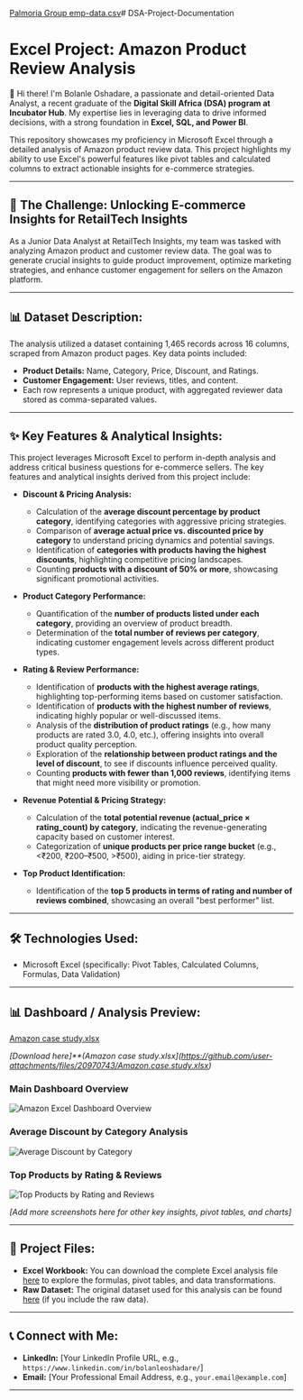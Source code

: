 [Palmoria Group emp-data.csv](https://github.com/user-attachments/files/20970726/Palmoria.Group.emp-data.csv)# DSA-Project-Documentation

# Excel Project: Amazon Product Review Analysis

👋 Hi there! I'm Bolanle Oshadare, a passionate and detail-oriented Data Analyst, a recent graduate of the **Digital Skill Africa (DSA) program at Incubator Hub**. My expertise lies in leveraging data to drive informed decisions, with a strong foundation in **Excel, SQL, and Power BI**.

This repository showcases my proficiency in Microsoft Excel through a detailed analysis of Amazon product review data. This project highlights my ability to use Excel's powerful features like pivot tables and calculated columns to extract actionable insights for e-commerce strategies.

---

## 🎯 The Challenge: Unlocking E-commerce Insights for RetailTech Insights

As a Junior Data Analyst at RetailTech Insights, my team was tasked with analyzing Amazon product and customer review data. The goal was to generate crucial insights to guide product improvement, optimize marketing strategies, and enhance customer engagement for sellers on the Amazon platform.

---

## 📊 Dataset Description:

The analysis utilized a dataset containing 1,465 records across 16 columns, scraped from Amazon product pages. 
Key data points included:

* **Product Details:** Name, Category, Price, Discount, and Ratings.
* **Customer Engagement:** User reviews, titles, and content.
* Each row represents a unique product, with aggregated reviewer data stored as comma-separated values.

---

## ✨ Key Features & Analytical Insights:

This project leverages Microsoft Excel to perform in-depth analysis and address critical business questions for e-commerce sellers. The key features and analytical insights derived from this project include:

* **Discount & Pricing Analysis:**
    * Calculation of the **average discount percentage by product category**, identifying categories with aggressive pricing strategies.
    * Comparison of **average actual price vs. discounted price by category** to understand pricing dynamics and potential savings.
    * Identification of **categories with products having the highest discounts**, highlighting competitive pricing landscapes.
    * Counting **products with a discount of 50% or more**, showcasing significant promotional activities.

* **Product Category Performance:**
    * Quantification of the **number of products listed under each category**, providing an overview of product breadth.
    * Determination of the **total number of reviews per category**, indicating customer engagement levels across different product types.

* **Rating & Review Performance:**
    * Identification of **products with the highest average ratings**, highlighting top-performing items based on customer satisfaction.
    * Identification of **products with the highest number of reviews**, indicating highly popular or well-discussed items.
    * Analysis of the **distribution of product ratings** (e.g., how many products are rated 3.0, 4.0, etc.), offering insights into overall product quality perception.
    * Exploration of the **relationship between product ratings and the level of discount**, to see if discounts influence perceived quality.
    * Counting **products with fewer than 1,000 reviews**, identifying items that might need more visibility or promotion.

* **Revenue Potential & Pricing Strategy:**
    * Calculation of the **total potential revenue (actual_price × rating_count) by category**, indicating the revenue-generating capacity based on customer interest.
    * Categorization of **unique products per price range bucket** (e.g., <₹200, ₹200–₹500, >₹500), aiding in price-tier strategy.

* **Top Product Identification:**
    * Identification of the **top 5 products in terms of rating and number of reviews combined**, showcasing an overall "best performer" list.

---

## 🛠️ Technologies Used:

* Microsoft Excel (specifically: Pivot Tables, Calculated Columns, Formulas, Data Validation)

---

## 📊 Dashboard / Analysis Preview:
[Amazon case study.xlsx](https://github.com/user-attachments/files/20970743/Amazon.case.study.xlsx)

*[Download here]**(Amazon case study.xlsx](https://github.com/user-attachments/files/20970743/Amazon.case.study.xlsx)*

### Main Dashboard Overview
![Amazon Excel Dashboard Overview](images/amazon_excel_dashboard_overview.png "Overall view of the Amazon Product Analysis Dashboard in Excel")

### Average Discount by Category Analysis
![Average Discount by Category](images/amazon_avg_discount_category.png "Pivot table and chart showing average discount by product category")

### Top Products by Rating & Reviews
![Top Products by Rating and Reviews](images/amazon_top_products.png "Table highlighting top products based on combined rating and review count")

*[Add more screenshots here for other key insights, pivot tables, and charts]*

---

## 📁 Project Files:

* **Excel Workbook:** You can download the complete Excel analysis file [here](files/Amazon_Product_Review_Analysis.xlsx) to explore the formulas, pivot tables, and data transformations.
* **Raw Dataset:** The original dataset used for this analysis can be found [here](data/amazon_reviews_dataset.csv) (if you include the raw data).

---

## 📞 Connect with Me:

* **LinkedIn:** [Your LinkedIn Profile URL, e.g., `https://www.linkedin.com/in/bolanleoshadare/`]
* **Email:** [Your Professional Email Address, e.g., `your.email@example.com`]

---
